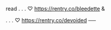 <picture>
  <source media="(prefers-color-scheme: dark)" srcset="https://static.wikia.nocookie.net/mystic-messenger/images/9/94/Unknown_Welcome.png/revision/latest?cb=20190312033732">
  <source media="(prefers-color-scheme: light)" srcset="https://imgur.com/97BPYYV.png">
  <img alt="" src="https://user-images.githubusercontent.com/25423296/163456779-a8556205-d0a5-45e2-ac17-42d089e3c3f8.png">
</picture>

read . . . ♡
https://rentry.co/bleedette &

. . . ♡ https://rentry.co/devoided   ── ⠀ 
